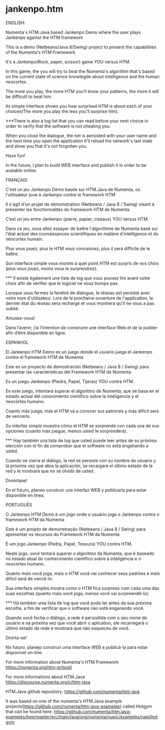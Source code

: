 # jankenpo.htm

ENGLISH:

Numenta´s HTM.Java based Jankenpo Demo where the user plays Jankenpo against the HTM framework

This is a demo (Netbeans/Java 8/Swing) project to present the capabilities of the Numenta's HTM Framework 


It's a Jankenpo(Rock, paper, scissor) game YOU versus HTM.

In this game, the you will try to beat the Numenta's algorithm that's based on the current state of science knowlegde about intelligence and the human neocortex.

The more you play, the more HTM you'll know your patterns, the more it will be difficult to beat him.

Its simple interface shows you how surprised HTM is about each of your choices(The more you play the less you'll surprise him).

***There is also a log list that you can read before your nest choice in order to verify that the software is not cheating you.

When you close the dialogue, the net is persisted with your user name and the next time you open the application it'll reload the network's last state and show you that it's not forgotten you.

Have fun!

In the future, I plan to build WEB interface and publish it in order to be avaiable online.



FRANÇAIS:

C'est un jeu Jankenpo Démo basée sur HTM.Java de Numenta, où l'utilisateur joue à Jankenpo contre le framework HTM

Il s'agit d'un projet de démonstration (Netbeans / Java 8 / Swing) visant à présenter les fonctionnalités du framework HTM de Numenta.


C’est un jeu entre Jankenpo (pierre, papier, ciseaux) YOU versus HTM.

Dans ce jeu, vous allez essayer de battre l'algorithme de Numenta basé sur l'état actuel des connaissances scientifiques en matière d'intelligence et du néocortex humain.

Plus vous jouez, plus le HTM vous connaissez, plus il sera difficile de le battre.

Son interface simple vous montre à quel point HTM est surpris de vos choix (plus vous jouez, moins vous le surprendrez).

*** Il existe également une liste de log que vous pouvez lire avant votre choix afin de vérifier que le logiciel ne vous trompe pas.

Lorsque vous fermez la fenêtre de dialogue, le réseau est persisté avec votre nom d'utilisateur. Lors de la prochaine ouverture de l'application, le dernier état du réseau sera rechargé et vous montrera qu'il ne vous a pas oublié.

Amusez-vous!

Dans l’avenir, j’ai l’intention de construire une interface Web et de la publier afin d’être disponible en ligne.


ESPANHOL

El Jankenpo HTM Demo es un juego donde el usuario juega el Jankenpo contra el framework HTM de Numenta

Este es un proyecto de demostración (Netbeans / Java 8 / Swing) para presentar las características del Framework HTM de Numenta


Es un juego Jankenpo (Piedra, Papel, Tijeras) YOU contra HTM.

En este juego, intentará superar el algoritmo de Numenta, que se basa en el estado actual del conocimiento científico sobre la inteligencia y el neocórtex humano.

Cuanto más juega, más el HTM vá a conocer sus patrones y más difícil será de vencerlo.

Su interfaz simple muestra cómo el HTM se sorprende con cada una de sus opciones (cuanto más juegue, menos usted le sorprenderá).

*** Hay también una lista de log que usted puede leer antes de su próxima elección con el fin de comprobar que el software no está engañando a usted.

Cuando se cierra el diálogo, la red se persiste con su nombre de usuario y la próxima vez que abra la aplicación, se recargará el último estado de la red y le mostrará que no se olvidó de usted.

Diviértase!

En el futuro, planeo construir una interfaz WEB y publicarla para estar disponible en línea.

PORTUGUÊS

O Jankenpo HTM Demo é um jogo onde o usuário joga o Jankenpo contra o framework HTM da Numenta

Este é um projeto de demonstração (Netbeans / Java 8 / Swing) para apresentar os recursos do Framework HTM da Numenta


É um jogo Jankenpo (Pedra, Papel, Tesoura) YOU contra HTM.

Neste jogo, você tentará superar o algoritmo da Numenta, que é baseado no estado atual do conhecimento científico sobre a inteligência e o neocórtex humano.

Quanto mais você joga, mais o HTM você vai conhecer seus padrões e mais difícil será de vencê-lo.

Sua interface simples mostra como o HTM fica surpreso com cada uma das suas escolhas (quanto mais você joga, menos você vai surpreendê-lo).

*** Há também uma lista de log que você pode ler antes da sua próxima escolha, a fim de verificar que o software não está enganando você.

Quando você fecha o diálogo, a rede é persisitida com o seu nome de usuário e na próxima vez que você abrir o aplicativo, ele recarregará o último estado da rede e mostrará que não esqueceu de você.

Divirta-se!

No futuro, planejo construir uma interface WEB e publicá-la para estar disponível on-line.



For more information about Numenta's HTM Framework https://numenta.org/htm-school/

For more informations about HTM.Java https://discourse.numenta.org/c/htm-java

HTM.Java github repository: https://github.com/numenta/htm.java

It was based on one of the numenta's HTM.Java example projects(https://github.com/numenta/htm.java-examples) called Hotgym that can be found here: https://github.com/numenta/htm.java-examples/tree/master/src/main/java/org/numenta/nupic/examples/napi/hotgym 